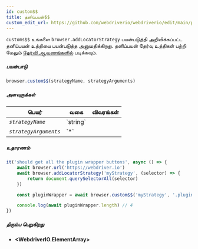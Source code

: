```yaml
---
id: custom$$
title: தனிப்பயன்$$
custom_edit_url: https://github.com/webdriverio/webdriverio/edit/main/packages/webdriverio/src/commands/browser/custom$$.ts
---
```


`customs$$` உங்களை `browser.addLocatorStrategy` பயன்படுத்தி அறிவிக்கப்பட்ட தனிப்பயன் உத்தியை பயன்படுத்த அனுமதிக்கிறது.
தனிப்பயன் தேர்வு உத்திகள் பற்றி மேலும் [தேர்வி ஆவணங்களில்](../../selectors#custom-selector-strategies) படிக்கவும்.

##### பயன்பாடு

```js
browser.custom$$(strategyName, strategyArguments)
```

##### அளவுருக்கள்

<table>
  <thead>
    <tr>
      <th>பெயர்</th><th>வகை</th><th>விவரங்கள்</th>
    </tr>
  </thead>
  <tbody>
    <tr>
      <td><code><var>strategyName</var></code></td>
      <td>`string`</td>
      <td></td>
    </tr>
    <tr>
      <td><code><var>strategyArguments</var></code></td>
      <td>`*`</td>
      <td></td>
    </tr>
  </tbody>
</table>

##### உதாரணம்

```js title="example.js"
it('should get all the plugin wrapper buttons', async () => {
    await browser.url('https://webdriver.io')
    await browser.addLocatorStrategy('myStrategy', (selector) => {
        return document.querySelectorAll(selector)
    })

    const pluginWrapper = await browser.custom$$('myStrategy', '.pluginWrapper')

    console.log(await pluginWrapper.length) // 4
})
```

##### திரும்ப பெறுகிறது

- **&lt;WebdriverIO.ElementArray&gt;**